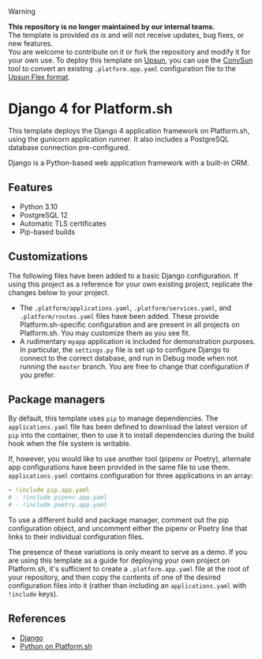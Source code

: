 > [!WARNING]
> **This repository is no longer maintained by our internal teams.**  
> The template is provided *as is* and will not receive updates, bug fixes, or new features.  
> You are welcome to contribute on it or fork the repository and modify it for your own use.
> To deploy this template on [Upsun](https://www.upsun.com), you can use the [ConvSun](https://github.com/upsun/convsun)
> tool to convert an existing `.platform.app.yaml` configuration file to the [Upsun Flex format](https://docs.upsun.com/create-apps/app-reference/single-runtime-image.html).

# Django 4 for Platform.sh

This template deploys the Django 4 application framework on Platform.sh, using the gunicorn application runner.  It also includes a PostgreSQL database connection pre-configured.

Django is a Python-based web application framework with a built-in ORM.

## Features

* Python 3.10
* PostgreSQL 12
* Automatic TLS certificates
* Pip-based builds

## Customizations

The following files have been added to a basic Django configuration.  If using this project as a reference for your own existing project, replicate the changes below to your project.

* The `.platform/applications.yaml`, `.platform/services.yaml`, and `.platform/routes.yaml` files have been added.  These provide Platform.sh-specific configuration and are present in all projects on Platform.sh.  You may customize them as you see fit.
* A rudimentary `myapp` application is included for demonstration purposes.  In particular, the `settings.py` file is set up to configure Django to connect to the correct database, and run in Debug mode when not running the `master` branch.  You are free to change that configuration if you prefer.

## Package managers

By default, this template uses `pip` to manage dependencies.
The `applications.yaml` file has been defined to download the latest version of `pip` into the container, then to use it to install dependencies during the build hook when the file system is writable.

If, however, you would like to use another tool (pipenv or Poetry), alternate app configurations have been provided in the same file to use them.
`applications.yaml` contains configuration for three applications in an array:

```yaml
- !include pip.app.yaml
# - !include pipenv.app.yaml
# - !include poetry.app.yaml
```

To use a different build and package manager, comment out the pip configuration object, and uncomment either the pipenv or Poetry line that links to their individual configuration files.

The presence of these variations is only meant to serve as a demo.
If you are using this template as a guide for deploying your own project on Platform.sh, it's sufficient to create a `.platform.app.yaml` file at the root of your repository, and then copy the contents of one of the desired configuration files into it (rather than including an `applications.yaml` with `!include` keys).

## References

* [Django](https://www.djangoproject.com/)
* [Python on Platform.sh](https://docs.platform.sh/languages/python.html)
